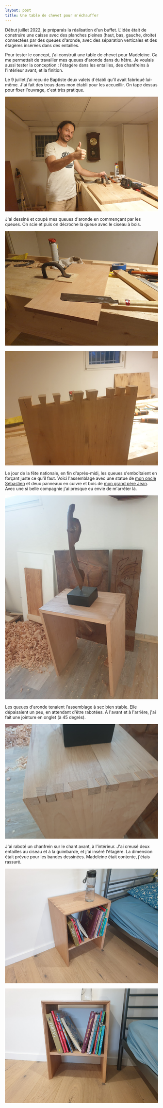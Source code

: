```yaml
---
layout: post
title: Une table de chevet pour m'échauffer
---
```


Début juillet 2022, je préparais la réalisation d'un buffet. L'idée
était de construire une caisse avec des planches pleines (haut, bas,
gauche, droite) connectées par des queues d'aronde, avec des
séparation verticales et des étagères insérées dans des entailles.

Pour tester le concept, j'ai construit une table de chevet pour
Madeleine. Ca me permettait de travailler mes queues d'aronde dans du
hêtre. Je voulais aussi tester la conception : l'étagère dans les
entailles, des chanfreins à l'intérieur avant, et la finition.

Le 9 juillet j'ai reçu de Baptiste deux valets d'établi qu'il avait
fabriqué lui-même. J'ai fait des trous dans mon établi pour les
accueillir. On tape dessus pour fixer l'ouvrage, c'est très pratique.

![](/media/chevet-images/AD9-pzlw1H2QLkWf_qh3vg0Xj6d_jLM6UYghbryBQw05eP3cJbLvnUel_HibCetkSuALQDmrwvytts_bAJJ2QCFSPSE_LdOUoQ%3Dw800-h800.jpg)

J'ai dessiné et coupé mes queues d'aronde en commençant par les
queues. On scie et puis on décroche la queue avec le ciseau à bois.

![](/media/chevet-images/AD9-pzkOMvgs64FbArUzeqzY3uov6_HcvXcr2gHaFtijcHXCNwutpcUoweofYELTV2iqkSiV1W85jaolA6x_hIVhq4J3roNfgg%3Dw800-h800.jpg)

![](/media/chevet-images/AD9-pzlMCIDcFVyRXni4fWqRLPaYTPfk036CzUHkPUu8-ez1FUoFrkpcU1eCXQvuYvPjO9qzVMgdeeDPQm-8-YtNC0Z_Vv-xwA%3Dw800-h800.jpg) 

 
Le jour de la fête nationale, en fin d'après-midi, les queues
s'emboîtaient en forçant juste ce qu'il faut. Voici l'assemblage avec
une statue de [mon oncle Sébastien](https://www.sebastientouret.fr) et
deux panneaux en cuivre et bois de [mon grand père
Jean](https://www.jeantouret.fr/). Avec une si belle compagnie j'ai
presque eu envie de m'arrêter là.

 ![](/media/chevet-images/AD9-pzl4kZBXZ8Gm6XiNQZPRRjrFaDmbr3LTjlVYNaX1AM1qPEqo5v0lZjQQE7MU024R39l6qWFRDIyonTxH3MQra120SeRuXg%3Dw800-h800.jpg)
 
Les queues d'aronde tenaient l'assemblage à sec bien stable. Elle
dépaisaient un peu, en attendant d'être rabotées. A l'avant et à
l'arrière, j'ai fait une jointure en onglet (à 45 degrés).
 
 ![](/media/chevet-images/AD9-pznL59B2AajFbOsFaEjvSlY-egNlSYKCUHQKkxFIpJB5CG9qkIIk-7EFA-61UZrXrce6X44FSZnoznIhg0FgEIyssra8Jg%3Dw800-h800.jpg)

J'ai raboté un chanfrein sur le chant avant, à l'intérieur. J'ai
creusé deux entailles au ciseau et à la guimbarde, et j'ai inséré
l'étagère. La dimension était prévue pour les bandes
dessinées. Madeleine était contente, j'étais rassuré.

![](/media/chevet-images/AD9-pzkJYeKOHc33PGmNPN5L84fiGU5Qq8bGFkI8t38k0hb-UdpAvQCa5TjX5SYf4GdQ-ShxILydZffG8Ak4Fv3K3GfByqJ_Og%3Dw800-h800.jpg)


![](/media/chevet-images/AD9-pzmrtcNfdZjvEKyVHmYWcJ-_DyxMrkveonIedaE0_38IUsEjwtNL2LDvQIXIOTSRIbKE0y98LjxAUszeRJDFWm5IdJZIyA%3Dw800-h800.jpg) 
